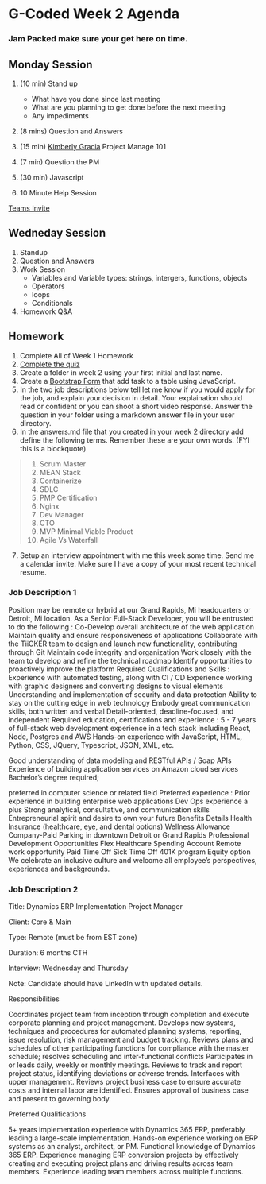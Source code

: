 # G-Coded Week 2 Agenda

### Jam Packed make sure your get here on time.

## Monday Session

1. (10 min) Stand up

   - What have you done since last meeting
   - What are you planning to get done before the next meeting
   - Any impediments

2. (8 mins) Question and Answers

3. (15 min) [Kimberly Gracia](https://www.linkedin.com/in/kimberleyegarcia/) Project Manage 101
4. (7 min) Question the PM
5. (30 min) Javascript
6. 10 Minute Help Session

[Teams Invite](https://teams.live.com/l/invite/FAAFQ7R1yLWyqKauAI)

## Wedneday Session

1. Standup
2. Question and Answers
3. Work Session
   - Variables and Variable types: strings, intergers, functions, objects
   - Operators
   - loops
   - Conditionals
4. Homework Q&A

## Homework

1. Complete All of Week 1 Homework
2. [Complete the quiz](https://forms.gle/BYG5Z9cZhetSCgDeA)
3. Create a folder in week 2 using your first initial and last name.
4. Create a [Bootstrap Form](https://www.youtube.com/watch?v=oagX1tTUFwk) that add task to a table using JavaScript.
5. In the two job descriptions below tell let me know if you would apply for the job, and explain your decision in detail. Your explaination should read or confident or you can shoot a short video response. Answer the question in your folder using a markdown answer file in your user directory.
6. In the answers.md file that you created in your week 2 directory add define the following terms. Remember these are your own words. (FYI this is a blockquote)

> 1. Scrum Master
> 2. MEAN Stack
> 3. Containerize
> 4. SDLC
> 5. PMP Certification   
> 6. Nginx
> 7. Dev Manager
> 8. CTO
> 9. MVP Minimal Viable Product
> 10. Agile Vs Waterfall

7.  Setup an interview appointment with me this week some time. Send me a calendar invite. Make sure I have a copy of your most recent technical resume.

### Job Description 1

Position may be remote or hybrid at our Grand Rapids, Mi headquarters or Detroit, Mi location. As a Senior Full-Stack Developer, you will be entrusted to do the following : Co-Develop overall architecture of the web application Maintain quality and ensure responsiveness of applications Collaborate with the TiiCKER team to design and launch new functionality, contributing through Git Maintain code integrity and organization Work closely with the team to develop and refine the technical roadmap Identify opportunities to proactively improve the platform Required Qualifications and Skills : Experience with automated testing, along with CI / CD Experience working with graphic designers and converting designs to visual elements Understanding and implementation of security and data protection Ability to stay on the cutting edge in web technology Embody great communication skills, both written and verbal Detail-oriented, deadline-focused, and independent Required education, certifications and experience : 5 - 7 years of full-stack web development experience in a tech stack including React, Node, Postgres and AWS Hands-on experience with JavaScript, HTML, Python, CSS, JQuery, Typescript, JSON, XML, etc.

Good understanding of data modeling and RESTful APIs / Soap APIs Experience of building application services on Amazon cloud services Bachelor’s degree required;

preferred in computer science or related field Preferred experience : Prior experience in building enterprise web applications Dev Ops experience a plus Strong analytical, consultative, and communication skills Entrepreneurial spirit and desire to own your future Benefits Details Health Insurance (healthcare, eye, and dental options) Wellness Allowance Company-Paid Parking in downtown Detroit or Grand Rapids Professional Development Opportunities Flex Healthcare Spending Account Remote work opportunity Paid Time Off Sick Time Off 401K program Equity option We celebrate an inclusive culture and welcome all employee’s perspectives, experiences and backgrounds.

### Job Description 2

Title: Dynamics ERP Implementation Project Manager

Client: Core & Main

Type: Remote (must be from EST zone)

Duration: 6 months CTH

Interview: Wednesday and Thursday

Note: Candidate should have LinkedIn with updated details.

Responsibilities

Coordinates project team from inception through completion and execute corporate planning and project management.
Develops new systems, techniques and procedures for automated planning systems, reporting, issue resolution, risk management and budget tracking.
Reviews plans and schedules of other participating functions for compliance with the master schedule; resolves scheduling and inter-functional conflicts
Participates in or leads daily, weekly or monthly meetings. Reviews to track and report project status, identifying deviations or adverse trends. Interfaces with upper management.
Reviews project business case to ensure accurate costs and internal labor are identified. Ensures approval of business case and present to governing body.

Preferred Qualifications

5+ years implementation experience with Dynamics 365 ERP, preferably leading a large-scale implementation.
Hands-on experience working on ERP systems as an analyst, architect, or PM. Functional knowledge of Dynamics 365 ERP.
Experience managing ERP conversion projects by effectively creating and executing project plans and driving results across team members. Experience leading team members across multiple functions.
